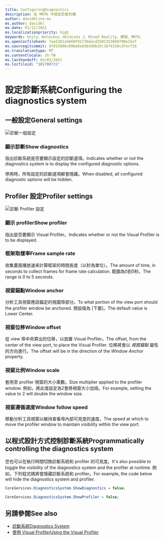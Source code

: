 ```yaml
---
title: ConfiguringDiagnostics
description: 在 MRTK 中設定診斷的檔
author: davidkline-ms
ms.author: davidkl
ms.date: 01/12/2021
ms.localizationpriority: high
keywords: Unity、HoloLens、HoloLens 2、Mixed Reality、開發、MRTK、
ms.openlocfilehash: 7ae5381a5660f9173bdacd25013538b8790e15ef
ms.sourcegitcommit: 97815006c09be0a43b3d9b33c1674150cdfecf2b
ms.translationtype: MT
ms.contentlocale: zh-TW
ms.lasthandoff: 03/03/2021
ms.locfileid: "101780731"
---
```

# <a name="configuring-the-diagnostics-system"></a><span data-ttu-id="5bf7f-104">設定診斷系統</span><span class="sxs-lookup"><span data-stu-id="5bf7f-104">Configuring the diagnostics system</span></span>

## <a name="general-settings"></a><span data-ttu-id="5bf7f-105">一般設定</span><span class="sxs-lookup"><span data-stu-id="5bf7f-105">General settings</span></span>

![診斷一般設定](../Images/Diagnostics/DiagnosticsGeneralSettings.png)

### <a name="show-diagnostics"></a><span data-ttu-id="5bf7f-107">顯示診斷</span><span class="sxs-lookup"><span data-stu-id="5bf7f-107">Show diagnostics</span></span>

<span data-ttu-id="5bf7f-108">指出診斷系統是否要顯示設定的診斷選項。</span><span class="sxs-lookup"><span data-stu-id="5bf7f-108">Indicates whether or not the diagnostics system is to display the configured diagnostic options.</span></span>

<span data-ttu-id="5bf7f-109">停用時，所有設定的診斷選項都會隱藏。</span><span class="sxs-lookup"><span data-stu-id="5bf7f-109">When disabled, all configured diagnostic options will be hidden.</span></span>

## <a name="profiler-settings"></a><span data-ttu-id="5bf7f-110">Profiler 設定</span><span class="sxs-lookup"><span data-stu-id="5bf7f-110">Profiler settings</span></span>

![診斷 Profiler 設定](../Images/Diagnostics/DiagnosticsProfilerSettings.png)

### <a name="show-profiler"></a><span data-ttu-id="5bf7f-112">顯示 profiler</span><span class="sxs-lookup"><span data-stu-id="5bf7f-112">Show profiler</span></span>

<span data-ttu-id="5bf7f-113">指出是否要顯示 Visual Profiler。</span><span class="sxs-lookup"><span data-stu-id="5bf7f-113">Indicates whether or not the Visual Profiler is to be displayed.</span></span>

### <a name="frame-sample-rate"></a><span data-ttu-id="5bf7f-114">框架取樣率</span><span class="sxs-lookup"><span data-stu-id="5bf7f-114">Frame sample rate</span></span>

<span data-ttu-id="5bf7f-115">收集畫面播放速率計算框架的時間長度（以秒為單位）。</span><span class="sxs-lookup"><span data-stu-id="5bf7f-115">The amount of time, in seconds to collect frames for frame rate calculation.</span></span> <span data-ttu-id="5bf7f-116">範圍為0到5秒。</span><span class="sxs-lookup"><span data-stu-id="5bf7f-116">The range is 0 to 5 seconds.</span></span>

### <a name="window-anchor"></a><span data-ttu-id="5bf7f-117">視窗錨點</span><span class="sxs-lookup"><span data-stu-id="5bf7f-117">Window anchor</span></span>

<span data-ttu-id="5bf7f-118">分析工具視窗應該錨定的視圖埠部分。</span><span class="sxs-lookup"><span data-stu-id="5bf7f-118">To what portion of the view port should the profiler window be anchored.</span></span> <span data-ttu-id="5bf7f-119">預設值為 [下置]。</span><span class="sxs-lookup"><span data-stu-id="5bf7f-119">The default value is Lower Center.</span></span>

### <a name="window-offset"></a><span data-ttu-id="5bf7f-120">視窗位移</span><span class="sxs-lookup"><span data-stu-id="5bf7f-120">Window offset</span></span>

<span data-ttu-id="5bf7f-121">從 view 埠中央算出的位移，以放置 Visual Profiler。</span><span class="sxs-lookup"><span data-stu-id="5bf7f-121">The offset, from the center of the view port, to place the Visual Profiler.</span></span> <span data-ttu-id="5bf7f-122">位移將會以 *視窗錨點* 屬性的方向進行。</span><span class="sxs-lookup"><span data-stu-id="5bf7f-122">The offset will be in the direction of the *Window Anchor* property.</span></span>

### <a name="window-scale"></a><span data-ttu-id="5bf7f-123">視窗比例</span><span class="sxs-lookup"><span data-stu-id="5bf7f-123">Window scale</span></span>

<span data-ttu-id="5bf7f-124">套用至 profiler 視窗的大小乘數。</span><span class="sxs-lookup"><span data-stu-id="5bf7f-124">Size multiplier applied to the profiler window.</span></span> <span data-ttu-id="5bf7f-125">例如，將此值設定為2會將視窗大小加倍。</span><span class="sxs-lookup"><span data-stu-id="5bf7f-125">For example, setting the value to 2 will double the window size.</span></span>

### <a name="window-follow-speed"></a><span data-ttu-id="5bf7f-126">視窗遵循速度</span><span class="sxs-lookup"><span data-stu-id="5bf7f-126">Window follow speed</span></span>

<span data-ttu-id="5bf7f-127">移動分析工具視窗以維持查看埠內部可見度的速度。</span><span class="sxs-lookup"><span data-stu-id="5bf7f-127">The speed at which to move the profiler window to maintain visibility within the view port.</span></span>

## <a name="programmatically-controlling-the-diagnostics-system"></a><span data-ttu-id="5bf7f-128">以程式設計方式控制診斷系統</span><span class="sxs-lookup"><span data-stu-id="5bf7f-128">Programmatically controlling the diagnostics system</span></span>

<span data-ttu-id="5bf7f-129">您也可以在執行時間切換診斷系統和 profiler 的可見度。</span><span class="sxs-lookup"><span data-stu-id="5bf7f-129">It's also possible to toggle the visibility of the diagnostics system and the profiler at runtime.</span></span> <span data-ttu-id="5bf7f-130">例如，下列程式碼將會隱藏診斷系統和 profiler。</span><span class="sxs-lookup"><span data-stu-id="5bf7f-130">For example, the code below will hide the diagnostics system and profiler.</span></span>

```c#
CoreServices.DiagnosticsSystem.ShowDiagnostics = false;

CoreServices.DiagnosticsSystem.ShowProfiler = false;
```

## <a name="see-also"></a><span data-ttu-id="5bf7f-131">另請參閱</span><span class="sxs-lookup"><span data-stu-id="5bf7f-131">See also</span></span>

- [<span data-ttu-id="5bf7f-132">診斷系統</span><span class="sxs-lookup"><span data-stu-id="5bf7f-132">Diagnostics System</span></span>](DiagnosticsSystemGettingStarted.md)
- [<span data-ttu-id="5bf7f-133">使用 Visual Profiler</span><span class="sxs-lookup"><span data-stu-id="5bf7f-133">Using the Visual Profiler</span></span>](UsingVisualProfiler.md)
